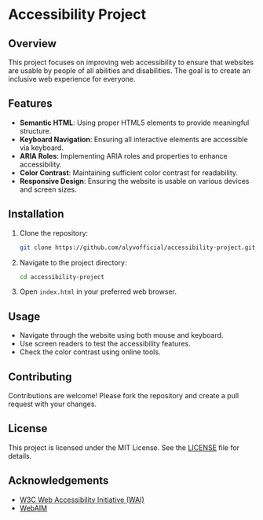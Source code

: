# Accessibility Project

## Overview

This project focuses on improving web accessibility to ensure that websites are usable by people of all abilities and disabilities. The goal is to create an inclusive web experience for everyone.

## Features

- **Semantic HTML**: Using proper HTML5 elements to provide meaningful structure.
- **Keyboard Navigation**: Ensuring all interactive elements are accessible via keyboard.
- **ARIA Roles**: Implementing ARIA roles and properties to enhance accessibility.
- **Color Contrast**: Maintaining sufficient color contrast for readability.
- **Responsive Design**: Ensuring the website is usable on various devices and screen sizes.

## Installation

1. Clone the repository:
    ```sh
    git clone https://github.com/alyvofficial/accessibility-project.git
    ```
2. Navigate to the project directory:
    ```sh
    cd accessibility-project
    ```
3. Open `index.html` in your preferred web browser.

## Usage

- Navigate through the website using both mouse and keyboard.
- Use screen readers to test the accessibility features.
- Check the color contrast using online tools.

## Contributing

Contributions are welcome! Please fork the repository and create a pull request with your changes.

## License

This project is licensed under the MIT License. See the [LICENSE](LICENSE) file for details.

## Acknowledgements

- [W3C Web Accessibility Initiative (WAI)](https://www.w3.org/WAI/)
- [WebAIM](https://webaim.org/)
